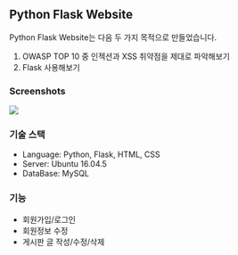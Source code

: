 ## Python Flask Website

Python Flask Website는 다음 두 가지 목적으로 만들었습니다.

1. OWASP TOP 10 중 인젝션과 XSS 취약점을 제대로 파악해보기
2. Flask 사용해보기

### Screenshots

<div>
<img src="https://user-images.githubusercontent.com/31948695/49325658-a5747e80-f589-11e8-9b1a-b589f1399f47.png">
</div>

### 기술 스택

- Language: Python, Flask, HTML, CSS
- Server: Ubuntu 16.04.5
- DataBase: MySQL

### 기능

- 회원가입/로그인
- 회원정보 수정
- 게시판 글 작성/수정/삭제
